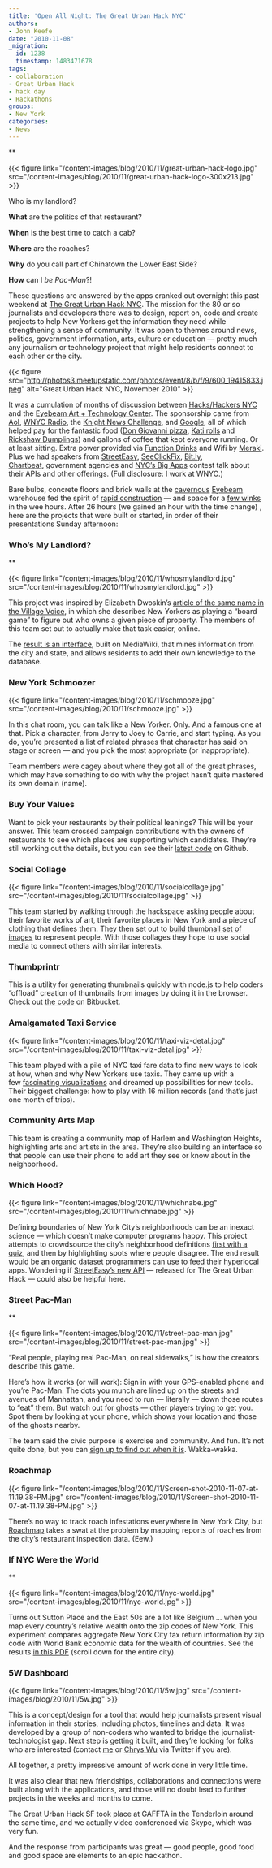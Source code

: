 ```yaml
---
title: 'Open All Night: The Great Urban Hack NYC'
authors:
- John Keefe
date: "2010-11-08"
_migration:
  id: 1238
  timestamp: 1483471678
tags:
- collaboration
- Great Urban Hack
- hack day
- Hackathons
groups:
- New York
categories:
- News
---
```


**

{{< figure link="/content-images/blog/2010/11/great-urban-hack-logo.jpg" src="/content-images/blog/2010/11/great-urban-hack-logo-300x213.jpg" >}}</p> 

Who</strong> is my landlord?

**What** are the politics of that restaurant?

**When** is the best time to catch a cab?

**Where** are the roaches?

**Why** do you call part of Chinatown the Lower East Side?

**How** can I _be Pac-Man_?!

These questions are answered by the apps cranked out overnight this past weekend at [The Great Urban Hack NYC][1]. The mission for the 80 or so journalists and developers there was to design, report on, code and create projects to help New Yorkers get the information they need while strengthening a sense of community. It was open to themes around news, politics, government information, arts, culture or education — pretty much any journalism or technology project that might help residents connect to each other or the city.

{{< figure src="http://photos3.meetupstatic.com/photos/event/8/b/f/9/600_19415833.jpeg" alt="Great Urban Hack NYC, November 2010" >}}

It was a cumulation of months of discussion between [Hacks/Hackers NYC][2] and the [Eyebeam Art + Technology Center][3]. The sponsorship came from [Aol][4], [WNYC Radio][5], the [Knight News Challenge][6], and [Google][7], all of which helped pay for the fantastic food ([Don Giovanni pizza][8], [Kati rolls][9] and [Rickshaw Dumplings][10]) and gallons of coffee that kept everyone running. Or at least sitting. Extra power provided via [Function Drinks][11] and Wifi by [Meraki][12]. Plus we had speakers from [StreetEasy][13], [SeeClickFix][14], [Bit.ly][15], [Chartbeat][16], government agencies and [NYC&#8217;s Big Apps][17] contest talk about their APIs and other offerings. (Full disclosure: I work at WNYC.)

<!--more-->

Bare bulbs, concrete floors and brick walls at the [cavernous][18] [Eyebeam][3] warehouse fed the spirit of [rapid construction][19] — and space for a [few winks][20] in the wee hours. After 26 hours (we gained an hour with the time change) , here are the projects that were built or started, in order of their presentations Sunday afternoon:

### **Who&#8217;s My Landlord?**

**

{{< figure link="/content-images/blog/2010/11/whosmylandlord.jpg" src="/content-images/blog/2010/11/whosmylandlord.jpg" >}}</p> 

</strong>

This project was inspired by Elizabeth Dwoskin&#8217;s [article of the same name in the Village Voice][21], in which she describes New Yorkers as playing a &#8220;board game&#8221; to figure out who owns a given piece of property. The members of this team set out to actually make that task easier, online.

The [result is an interface][22], built on MediaWiki, that mines information from the city and state, and allows residents to add their own knowledge to the database.

### **New York Schmoozer**

{{< figure link="/content-images/blog/2010/11/schmooze.jpg" src="/content-images/blog/2010/11/schmooze.jpg" >}}

In this chat room, you can talk like a New Yorker. Only. And a famous one at that. Pick a character, from Jerry to Joey to Carrie, and start typing. As you do, you&#8217;re presented a list of related phrases that character has said on stage or screen — and you pick the most appropriate (or inappropriate).

Team members were cagey about where they got all of the great phrases, which may have something to do with why the project hasn&#8217;t quite mastered its own domain (name).

### **Buy Your Values**

Want to pick your restaurants by their political leanings? This will be your answer. This team crossed campaign contributions with the owners of restaurants to see which places are supporting which candidates. They&#8217;re still working out the details, but you can see their [latest code][23] on Github.

### **Social Collage**

{{< figure link="/content-images/blog/2010/11/socialcollage.jpg" src="/content-images/blog/2010/11/socialcollage.jpg" >}}

This team started by walking through the hackspace asking people about their favorite works of art, their favorite places in New York and a piece of clothing that defines them. They then set out to [build thumbnail set of images][24] to represent people. With those collages they hope to use social media to connect others with similar interests.

### **Thumbprintr**

This is a utility for generating thumbnails quickly with node.js to help coders &#8220;offload&#8221; creation of thumbnails from images by doing it in the browser. Check out [the code][25] on Bitbucket.

### **Amalgamated Taxi Service**

{{< figure link="/content-images/blog/2010/11/taxi-viz-detal.jpg" src="/content-images/blog/2010/11/taxi-viz-detal.jpg" >}}

This team played with a pile of NYC taxi fare data to find new ways to look at how, when and why New Yorkers use taxis. They came up with a few [fascinating visualizations][26] and dreamed up possibilities for new tools. Their biggest challenge: how to play with 16 million records (and that&#8217;s just one month of trips).

<!--more-->

### **Community Arts Map**

This team is creating a community map of Harlem and Washington Heights, highlighting arts and artists in the area. They&#8217;re also building an interface so that people can use their phone to add art they see or know about in the neighborhood.

### **Which Hood?**

{{< figure link="/content-images/blog/2010/11/whichnabe.jpg" src="/content-images/blog/2010/11/whichnabe.jpg" >}}

Defining boundaries of New York City&#8217;s neighborhoods can be an inexact science — which doesn&#8217;t make computer programs happy. This project attempts to crowdsource the city&#8217;s neighborhood definitions [first with a quiz][27], and then by highlighting spots where people disagree. The end result would be an organic dataset programmers can use to feed their hyperlocal apps. Wondering if [StreetEasy&#8217;s new API][28] — released for The Great Urban Hack — could also be helpful here.

### **Street Pac-Man**

**

{{< figure link="/content-images/blog/2010/11/street-pac-man.jpg" src="/content-images/blog/2010/11/street-pac-man.jpg" >}}</p> 

</strong>

&#8220;Real people, playing real Pac-Man, on real sidewalks,&#8221; is how the creators describe this game.

Here&#8217;s how it works (or will work): Sign in with your GPS-enabled phone and you&#8217;re Pac-Man. The dots you munch are lined up on the streets and avenues of Manhattan, and you need to run — literally — down those routes to &#8220;eat&#8221; them. But watch out for ghosts — other players trying to get you. Spot them by looking at your phone, which shows your location and those of the ghosts nearby.

The team said the civic purpose is exercise and community. And fun. It&#8217;s not quite done, but you can [sign up to find out when it is][29]. Wakka-wakka.

### **Roachmap**

{{< figure link="/content-images/blog/2010/11/Screen-shot-2010-11-07-at-11.19.38-PM.jpg" src="/content-images/blog/2010/11/Screen-shot-2010-11-07-at-11.19.38-PM.jpg" >}}

There&#8217;s no way to track roach infestations everywhere in New York City, but [Roachmap][30] takes a swat at the problem by mapping reports of roaches from the city&#8217;s restaurant inspection data. (Eew.)

### **If NYC Were the World**

**

{{< figure link="/content-images/blog/2010/11/nyc-world.jpg" src="/content-images/blog/2010/11/nyc-world.jpg" >}}</p> 

</strong>

Turns out Sutton Place and the East 50s are a lot like Belgium &#8230; when you map every country&#8217;s relative wealth onto the zip codes of New York. This experiment compares aggregate New York City tax return information by zip code with World Bank economic data for the wealth of countries. See the results [in this PDF][31] (scroll down for the entire city).

### **5W Dashboard**

{{< figure link="/content-images/blog/2010/11/5w.jpg" src="/content-images/blog/2010/11/5w.jpg" >}}

This is a concept/design for a tool that would help journalists present visual information in their stories, including photos, timelines and data. It was developed by a group of non-coders who wanted to bridge the journalist-technologist gap. Next step is getting it built, and they&#8217;re looking for folks who are interested (contact [me][32] or [Chrys Wu][33] via Twitter if you are).

All together, a pretty impressive amount of work done in very little time.

It was also clear that new friendships, collaborations and connections were built along with the applications, and those will no doubt lead to further projects in the weeks and months to come.

The Great Urban Hack SF took place at GAFFTA in the Tenderloin around the same time, and we actually video conferenced via Skype, which was very fun.

And the response from participants was great &#8212; good people, good food and good space are elements to an epic hackathon.

 [1]: http://meetupnyc.hackshackers.com/calendar/14969218/
 [2]: http://meetupnyc.hackshackers.com/
 [3]: http://eyebeam.org/
 [4]: http://www.aol.com/
 [5]: http://www.wnyc.org
 [6]: http://www.newschallenge.org/
 [7]: http://www.google.com
 [8]: http://www.dongiovanni-ny.com/
 [9]: http://www.thekatirollcompany.com/menu_ny.html
 [10]: http://www.rickshawdumplings.com/
 [11]: http://www.functiondrinks.com/
 [12]: http://meraki.com/
 [13]: http://StreetEasy.com
 [14]: http://SeeClickFix.com
 [15]: http://bit.ly
 [16]: http://chartbeat.com
 [17]: http://nycbigapps.com/
 [18]: http://meetupnyc.hackshackers.com/photos/1139439/19415745/#19415833
 [19]: http://meetupnyc.hackshackers.com/photos/1139439/19415745/#19415745
 [20]: http://hackshackers.com/2010/11/07/sleeping-bodies-at-the-great-urban-hack-nyc/
 [21]: http://www.villagevoice.com/2010-11-03/news/let-s-play-who-s-my-landlord/
 [22]: http://nycloves.me/landlord/index.php?title=Main_Page
 [23]: https://github.com/buyyourvalues/buyyourvalues-web
 [24]: http://socialcollage.s7labs.com
 [25]: http://bitbucket.org/jiaaro/thumbprintr
 [26]: http://faresharenyc.com/data-analysis/
 [27]: http://brooklyn.whichhood.org/
 [28]: http://streeteasy.com/nyc/api/info
 [29]: http://hckhc.kr/at5DOC
 [30]: http://roachmap.com/
 [31]: http://dl.dropbox.com/u/6155/If-NYC-Were-the-World.pdf
 [32]: http://twitter.com/jfkeefe
 [33]: http://twitter.com/MacDivaONA